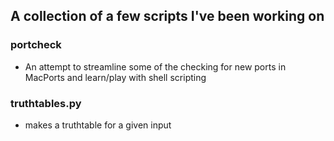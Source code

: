 ## A collection of a few scripts I've been working on

### portcheck

+ An attempt to streamline some of the checking for new ports in MacPorts and learn/play with shell scripting

### truthtables.py

+ makes a truthtable for a given input